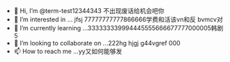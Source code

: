 - 👋 Hi, I’m @term-test12344343  不出现废话给机会吧你
- 👀 I’m interested in ...   jfsj  77777777777866666学费和活该vn和反  bvmcv对
- 🌱 I’m currently learning ...333333339994445555666677777000005韩剧5
- 💞️ I’m looking to collaborate on ...222hg hjgj g44vgref  000
- 📫 How to reach me ...yy又如何能够发

<!---
term-test123/term-test123 is a ✨ special ✨ repository because its `README.md` (this file) appears on your GitHub profile.
You can click the Preview link to take a look at your changes.
--->
